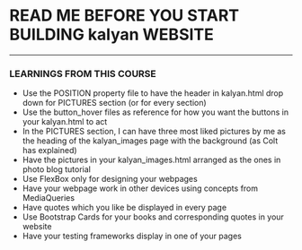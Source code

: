 # READ ME BEFORE YOU START BUILDING kalyan WEBSITE
---
### LEARNINGS FROM THIS COURSE
* Use the POSITION property file to have the header in kalyan.html drop down for PICTURES section (or for every section)
* Use the button_hover files as reference for how you want the buttons in your kalyan.html to act
* In the PICTURES section, I can have three most liked pictures by me as the heading of the kalyan_images page with the background (as Colt has explained)
* Have the pictures in your kalyan_images.html arranged as the ones in photo blog tutorial
* Use FlexBox only for designing your webpages
* Have your webpage work in other devices using concepts from MediaQueries
* Have quotes which you like be displayed in every page
* Use Bootstrap Cards for your books and corresponding quotes in your website
* Have your testing frameworks display in one of your pages

